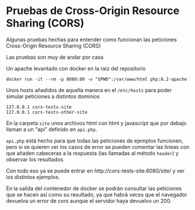 # Pruebas de Cross-Origin Resource Sharing (CORS)

Algunas pruebas hechas para entender como funcionan las peticiones 
Cross-Origin Resource Sharing (CORS)

Las pruebas son muy de andar por casa

Un apache levantado con docker en la raiz del repositorio
```shell
docker run -it --rm -p 8080:80 -v "$PWD":/var/www/html php:8.2-apache
```

Unos hosts añadidos de aquella manera en el `/etc/hosts` para poder simular 
peticiones a distintos dominios
```shell
127.0.0.1 cors-tests-site
127.0.0.1 cors-tests-other-site
```

En la carpeta `site` unos archivos html con html y javascript que por debajo 
llaman a un "api" definido en `api.php`.

`api.php` está hecho para que todas las peticiones de ejemplos funcionen, 
pero si se quieren ver los casos de error se pueden comentar las lineas con que
añaden cabeceras a la respuesta (las llamadas al método `header`) y observar 
los resultados.



Con todo eso ya se puede entrar en http://cors-tests-site:8080/site/ y ver los distintos ejemplos.

En la salida del contenedor de docker se podrán consultar las peticiones que se
hacen así como su resultado, ya que habrá veces que el navegador devuelva un error 
de cors aunque el servidor haya devuelvo un 200.

